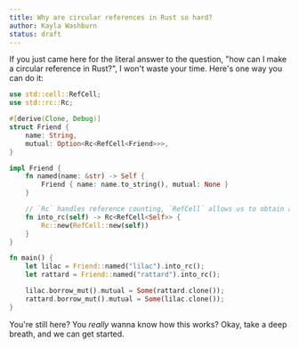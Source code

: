 ```yaml
---
title: Why are circular references in Rust so hard?
author: Kayla Washburn
status: draft
---
```


If you just came here for the literal answer to the question, "how can I make a circular
reference in Rust?", I won't waste your time. Here's one way you can do it:

```rust
use std::cell::RefCell;
use std::rc::Rc;

#[derive(Clone, Debug)]
struct Friend {
	name: String,
	mutual: Option<Rc<RefCell<Friend>>>,
}

impl Friend {
	fn named(name: &str) -> Self {
		Friend { name: name.to_string(), mutual: None }
	}

	// `Rc` handles reference counting, `RefCell` allows us to obtain a mutable reference
	fn into_rc(self) -> Rc<RefCell<Self>> {
		Rc::new(RefCell::new(self))
	}
}

fn main() {
	let lilac = Friend::named("lilac").into_rc();
	let rattard = Friend::named("rattard").into_rc();

	lilac.borrow_mut().mutual = Some(rattard.clone());
	rattard.borrow_mut().mutual = Some(lilac.clone());
}
```

You're still here? You _really_ wanna know how this works? Okay, take a deep breath, and
we can get started.

